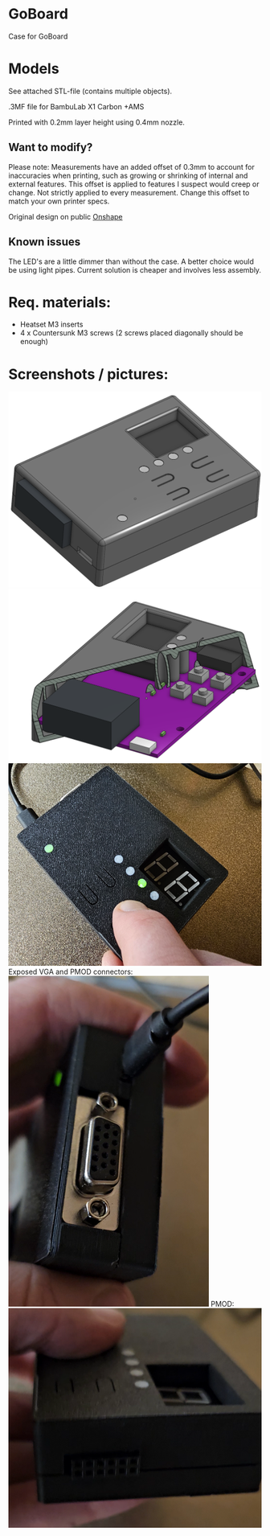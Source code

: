 # GoBoard
Case for GoBoard

# Models
See attached STL-file (contains multiple objects).

.3MF file for  BambuLab X1 Carbon +AMS

Printed with 0.2mm layer height using 0.4mm nozzle.  

## Want to modify?
Please note: Measurements have an added offset of 0.3mm to account for inaccuracies when printing, such as growing or shrinking of internal and external features.
This offset is applied to features I suspect would creep or change. Not strictly applied to every measurement. 
Change this offset to match your own printer specs. 

Original design on public [Onshape](https://cad.onshape.com/documents/b5e3aa80c0473fccdcfa36a3/w/416390dcb99cf1732b89929b/e/f7f63c7c95c05830403a44de?renderMode=0&uiState=67641a55a0fb78669a34887a)

## Known issues
The LED's are a little dimmer than without the case. A better choice would be using light pipes. 
Current solution is cheaper and involves less assembly.

# Req. materials: 
* Heatset M3 inserts 
* 4 x Countersunk M3 screws (2 screws placed diagonally should be enough) 



# Screenshots / pictures:
![](Screenshot%202024-12-19%20132733.png)
![](Screenshot%202024-12-19%20132924.png)
![](Screenshot%202024-12-19%20135819.png)
Exposed VGA and PMOD connectors:
![](Screenshot%202024-12-19%20140452.png)
PMOD: 
![](Screenshot%202024-12-19%20140547.png)
